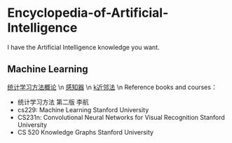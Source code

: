 # Encyclopedia-of-Artificial-Intelligence
I have the Artificial Intelligence knowledge you want. 	 
## Machine Learning
[统计学习方法概论](https://github.com/WenkeHuang/Encyclopedia-of-Artificial-Intelligence/blob/master/Machine%20Learning/%E7%BB%9F%E8%AE%A1%E5%AD%A6%E4%B9%A0%E6%96%B9%E6%B3%95%E6%A6%82%E8%AE%BA.md) \n
[感知器](https://github.com/WenkeHuang/Encyclopedia-of-Artificial-Intelligence/blob/master/Machine%20Learning/%E6%84%9F%E7%9F%A5%E5%99%A8.md) \n
[k近邻法](https://github.com/WenkeHuang/Encyclopedia-of-Artificial-Intelligence/blob/master/Machine%20Learning/k%E8%BF%91%E9%82%BB%E6%B3%95.md) \n
Reference books and courses：
- 统计学习方法 第二版 李航
- cs229: Machine Learning Stanford University
- CS231n: Convolutional Neural Networks for Visual Recognition Stanford University
- CS 520 Knowledge Graphs Stanford University
